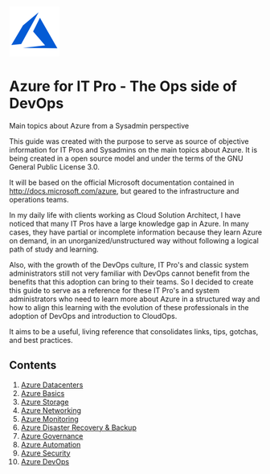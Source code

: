 ![Azure Logo](/images/azure-logo.png)

# Azure for IT Pro - The Ops side of DevOps
Main topics about Azure from a Sysadmin perspective 

This guide was created with the purpose to serve as source of objective information for IT Pros and Sysadmins on the main topics about Azure. It is being created in a open source model and under the terms of the GNU General Public License 3.0.

It will be based on the official Microsoft documentation contained in http://docs.microsoft.com/azure, but geared to the infrastructure and operations teams.

In my daily life with clients working as Cloud Solution Architect, I have noticed that many IT Pros have a large knowledge gap in Azure. In many cases, they have partial or incomplete information because they learn Azure on demand, in an unorganized/unstructured way without following a logical path of study and learning.

Also, with the growth of the DevOps culture, IT Pro's and classic system administrators still not very familiar with DevOps cannot benefit from the benefits that this adoption can bring to their teams. So I decided to create this guide to serve as a reference for these IT Pro's and system administrators who need to learn more about Azure in a structured way and how to align this learning with the evolution of these professionals in the adoption of DevOps and introduction to CloudOps.

It aims to be a useful, living reference that consolidates links, tips, gotchas, and best practices.

## Contents

1. [Azure Datacenters](guide/datacenters.md)
2. [Azure Basics](guide/basics.md)
3. [Azure Storage](guide/storage.md)
4. [Azure Networking](guide/networking.md)
5. [Azure Monitoring](guide/monitoring.md)
6. [Azure Disaster Recovery & Backup](guide/disasterrecovery.md)
7. [Azure Governance](guide/governance.md)
8. [Azure Automation](guide/automation.md)
9. [Azure Security](guide/security.md)
10. [Azure DevOps](guide/devops.md)






